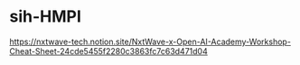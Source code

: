 # sih-HMPI


https://nxtwave-tech.notion.site/NxtWave-x-Open-AI-Academy-Workshop-Cheat-Sheet-24cde5455f2280c3863fc7c63d471d04
